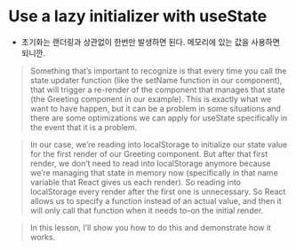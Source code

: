 # Use a lazy initializer with useState

- 초기화는 랜더링과 상관없이 한번만 발생하면 된다. 메모리에 있는 값을 사용하면 되니깐.

> Something that’s important to recognize is that every time you call the state updater function (like the setName function in our component), that will trigger a re-render of the component that manages that state (the Greeting component in our example). This is exactly what we want to have happen, but it can be a problem in some situations and there are some optimizations we can apply for useState specifically in the event that it is a problem.

> In our case, we’re reading into localStorage to initialize our state value for the first render of our Greeting component. But after that first render, we don’t need to read into localStorage anymore because we’re managing that state in memory now (specifically in that name variable that React gives us each render). So reading into localStorage every render after the first one is unnecessary. So React allows us to specify a function instead of an actual value, and then it will only call that function when it needs to–on the initial render.

> In this lesson, I’ll show you how to do this and demonstrate how it works.